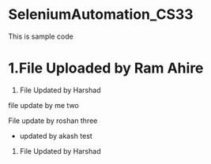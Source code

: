 # SeleniumAutomation_CS33

This is sample code

1.File Uploaded by Ram Ahire
=======



1. File Updated by Harshad  

file update by me two


File update by roshan three


* updated by akash
test

1. File Updated by Harshad



